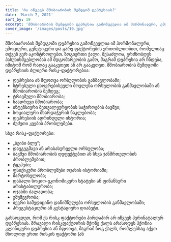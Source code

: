 ```yaml
---
title: 'რა იწვევს მშობიარობის შემდგომ დეპრესიას?'
date: 'March 7, 2021'
sort_by: 19
excerpt: 'მშობიარობის შემდგომი დეპრესია გამოწვეულია იმ ჰორმონალური, ემოციური, გენეტიკური და გარე ფაქტორების ერთობლიობით, რომელთაც თქვენ ვერ აკონტროლებთ.'
cover_image: '/images/posts/19.jpg'
---
```


მშობიარობის შემდგომი დეპრესია გამოწვეულია იმ ჰორმონალური, ემოციური, გენეტიკური და გარე ფაქტორების ერთობლიობით, რომელთაც თქვენ ვერ აკონტროლებთ. ზოგიერთი ქალი, შესაძლოა, გრძნობდეს პასუხისმგებლობას ამ მდგომარეობის გამო, მაგრამ დეპრესია არ ჩნდება, იმიტომ რომ რაღაც გააკეთეთ ან არ გააკეთეთ.
მშობიარობის შემდგომი დეპრესიის ძლიერი რისკ-ფაქტორებია:

-	დეპრესია ან შფოთვა ორსულობის განმავლობაში;
-	სტრესული ცხოვრებისეული მოვლენა ორსულობის განმავლობაში ან მშობიარობის შემდეგ;
-	ტრავმული მშობიარობა;
-	ნაადრევი მშობიარობა;
-	ინტენსიური მეთვალყურეობის საჭიროების ბავშვი;
-	სოციალური მხარდაჭერის ნაკლებობა;
-	დეპრესიის ადრინდელი ისტორია;
-	ძუძუთი კვების პრობლემები.


სხვა რისკ-ფაქტორები:

-	„ბეიბი ბლუ“;
-	დაუგეგმავი ან არასასურველი ორსულობა;
-	ბავშვი მშობიარობის დეფექტებით ან სხვა ჯანმრთელობის პრობლემებით;
-	ტყუპები;
-	ფსიქიკური პრობლემები ოჯახის ისტორიაში;
-	მარტოხელობა;
-	დაბალი სოციო-ეკონომიკური სტატუსი ან ფინანსური არასტაბილურობა;
-	ოჯახში ძალადობა;
-	უმუშევრობა;
-	ბევრი სამედიცინო დანიშნულება ორსულობის განმავლობაში;
-	პრეგესტაციური ან გესტაციური დიაბეტი.

გახსოვდეთ, რომ ეს რისკ ფაქტორები პირდაპირ არ იწვევს პერინატალურ დეპრესიას. მრავალი რისკფაქტორის მქონე ქალს არასოდეს ჰქონია კლინიკური დეპრესია ან შფოთვა, მაგრამ ზოგ ქალს, რომლებსაც აქვთ მხოლოდ ერთი რისკის ფაქტორი (ან 



